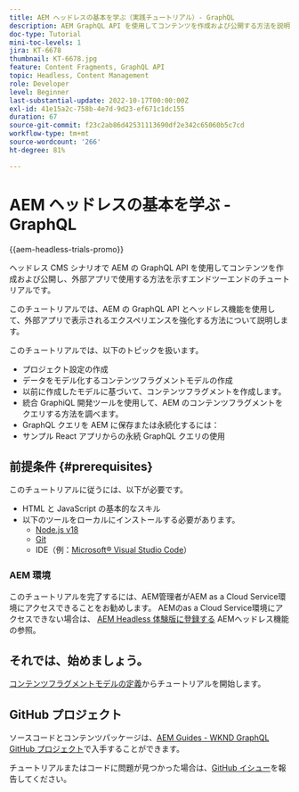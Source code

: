 ```yaml
---
title: AEM ヘッドレスの基本を学ぶ（実践チュートリアル）- GraphQL
description: AEM GraphQL API を使用してコンテンツを作成および公開する方法を説明するエンドツーエンドのチュートリアルです。
doc-type: Tutorial
mini-toc-levels: 1
jira: KT-6678
thumbnail: KT-6678.jpg
feature: Content Fragments, GraphQL API
topic: Headless, Content Management
role: Developer
level: Beginner
last-substantial-update: 2022-10-17T00:00:00Z
exl-id: 41e15a2c-758b-4e7d-9d23-ef671c1dc155
duration: 67
source-git-commit: f23c2ab86d42531113690df2e342c65060b5c7cd
workflow-type: tm+mt
source-wordcount: '266'
ht-degree: 81%

---
```


# AEM ヘッドレスの基本を学ぶ - GraphQL

{{aem-headless-trials-promo}}

ヘッドレス CMS シナリオで AEM の GraphQL API を使用してコンテンツを作成および公開し、外部アプリで使用する方法を示すエンドツーエンドのチュートリアルです。

このチュートリアルでは、AEM の GraphQL API とヘッドレス機能を使用して、外部アプリで表示されるエクスペリエンスを強化する方法について説明します。

このチュートリアルでは、以下のトピックを扱います。

* プロジェクト設定の作成
* データをモデル化するコンテンツフラグメントモデルの作成
* 以前に作成したモデルに基づいて、コンテンツフラグメントを作成します。
* 統合 GraphiQL 開発ツールを使用して、AEM のコンテンツフラグメントをクエリする方法を調べます。
* GraphQL クエリを AEM に保存または永続化するには：
* サンプル React アプリからの永続 GraphQL クエリの使用

## 前提条件 {#prerequisites}

このチュートリアルに従うには、以下が必要です。

* HTML と JavaScript の基本的なスキル
* 以下のツールをローカルにインストールする必要があります。
   * [Node.js v18](https://nodejs.org/ja/)
   * [Git](https://git-scm.com/)
   * IDE（例：[Microsoft® Visual Studio Code](https://code.visualstudio.com/)）

### AEM 環境

このチュートリアルを完了するには、AEM管理者がAEM as a Cloud Service環境にアクセスできることをお勧めします。 AEMのas a Cloud Service環境にアクセスできない場合は、 [AEM Headless 体験版に登録する](https://commerce.adobe.com/business-trial/sign-up?items%5B0%5D%5Bid%5D=649A1AF5CBC5467A25E84F2561274821&amp;cli=headless_exl_banner_campaign&amp;co=US&amp;lang=ja) AEMヘッドレス機能の参照。

## それでは、始めましょう。

[コンテンツフラグメントモデルの定義](content-fragment-models.md)からチュートリアルを開始します。

## GitHub プロジェクト

ソースコードとコンテンツパッケージは、[AEM Guides - WKND GraphQL GitHub プロジェクト](https://github.com/adobe/aem-guides-wknd-graphql)で入手することができます。

チュートリアルまたはコードに問題が見つかった場合は、[GitHub イシュー](https://github.com/adobe/aem-guides-wknd-graphql/issues)を報告してください。
